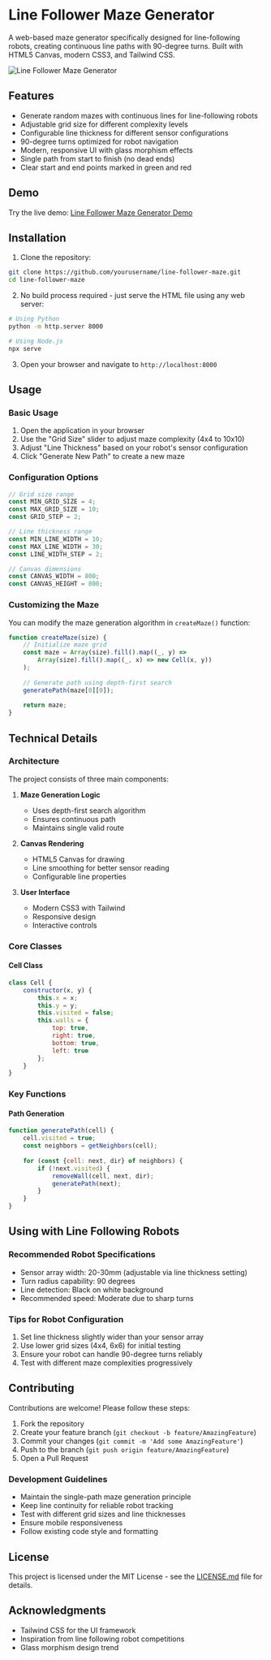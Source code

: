# Line Follower Maze Generator

A web-based maze generator specifically designed for line-following robots, creating continuous line paths with 90-degree turns. Built with HTML5 Canvas, modern CSS3, and Tailwind CSS.

![Line Follower Maze Generator](https://placeholder-image.com/maze-generator-preview.png)

## Features

- Generate random mazes with continuous lines for line-following robots
- Adjustable grid size for different complexity levels
- Configurable line thickness for different sensor configurations
- 90-degree turns optimized for robot navigation
- Modern, responsive UI with glass morphism effects
- Single path from start to finish (no dead ends)
- Clear start and end points marked in green and red

## Demo

Try the live demo: [Line Follower Maze Generator Demo](https://your-demo-link-here)

## Installation

1. Clone the repository:
```bash
git clone https://github.com/yourusername/line-follower-maze.git
cd line-follower-maze
```

2. No build process required - just serve the HTML file using any web server:
```bash
# Using Python
python -m http.server 8000

# Using Node.js
npx serve
```

3. Open your browser and navigate to `http://localhost:8000`

## Usage

### Basic Usage

1. Open the application in your browser
2. Use the "Grid Size" slider to adjust maze complexity (4x4 to 10x10)
3. Adjust "Line Thickness" based on your robot's sensor configuration
4. Click "Generate New Path" to create a new maze

### Configuration Options

```javascript
// Grid size range
const MIN_GRID_SIZE = 4;
const MAX_GRID_SIZE = 10;
const GRID_STEP = 2;

// Line thickness range
const MIN_LINE_WIDTH = 10;
const MAX_LINE_WIDTH = 30;
const LINE_WIDTH_STEP = 2;

// Canvas dimensions
const CANVAS_WIDTH = 800;
const CANVAS_HEIGHT = 800;
```

### Customizing the Maze

You can modify the maze generation algorithm in `createMaze()` function:

```javascript
function createMaze(size) {
    // Initialize maze grid
    const maze = Array(size).fill().map((_, y) => 
        Array(size).fill().map((_, x) => new Cell(x, y))
    );
    
    // Generate path using depth-first search
    generatePath(maze[0][0]);
    
    return maze;
}
```

## Technical Details

### Architecture

The project consists of three main components:

1. **Maze Generation Logic**
   - Uses depth-first search algorithm
   - Ensures continuous path
   - Maintains single valid route

2. **Canvas Rendering**
   - HTML5 Canvas for drawing
   - Line smoothing for better sensor reading
   - Configurable line properties

3. **User Interface**
   - Modern CSS3 with Tailwind
   - Responsive design
   - Interactive controls

### Core Classes

#### Cell Class
```javascript
class Cell {
    constructor(x, y) {
        this.x = x;
        this.y = y;
        this.visited = false;
        this.walls = {
            top: true,
            right: true,
            bottom: true,
            left: true
        };
    }
}
```

### Key Functions

#### Path Generation
```javascript
function generatePath(cell) {
    cell.visited = true;
    const neighbors = getNeighbors(cell);
    
    for (const {cell: next, dir} of neighbors) {
        if (!next.visited) {
            removeWall(cell, next, dir);
            generatePath(next);
        }
    }
}
```

## Using with Line Following Robots

### Recommended Robot Specifications

- Sensor array width: 20-30mm (adjustable via line thickness setting)
- Turn radius capability: 90 degrees
- Line detection: Black on white background
- Recommended speed: Moderate due to sharp turns

### Tips for Robot Configuration

1. Set line thickness slightly wider than your sensor array
2. Use lower grid sizes (4x4, 6x6) for initial testing
3. Ensure your robot can handle 90-degree turns reliably
4. Test with different maze complexities progressively

## Contributing

Contributions are welcome! Please follow these steps:

1. Fork the repository
2. Create your feature branch (`git checkout -b feature/AmazingFeature`)
3. Commit your changes (`git commit -m 'Add some AmazingFeature'`)
4. Push to the branch (`git push origin feature/AmazingFeature`)
5. Open a Pull Request

### Development Guidelines

- Maintain the single-path maze generation principle
- Keep line continuity for reliable robot tracking
- Test with different grid sizes and line thicknesses
- Ensure mobile responsiveness
- Follow existing code style and formatting

## License

This project is licensed under the MIT License - see the [LICENSE.md](LICENSE.md) file for details.

## Acknowledgments

- Tailwind CSS for the UI framework
- Inspiration from line following robot competitions
- Glass morphism design trend
